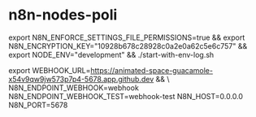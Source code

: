# n8n-nodes-poli

export N8N_ENFORCE_SETTINGS_FILE_PERMISSIONS=true && export N8N_ENCRYPTION_KEY="10928b678c28928c0a2e0a62c5e6c757" && export NODE_ENV="development" && ./start-with-env-log.sh

export WEBHOOK_URL=https://animated-space-guacamole-x54v9qw9jw573p7p4-5678.app.github.dev && \ N8N_ENDPOINT_WEBHOOK=webhook
N8N_ENDPOINT_WEBHOOK_TEST=webhook-test
N8N_HOST=0.0.0.0
N8N_PORT=5678